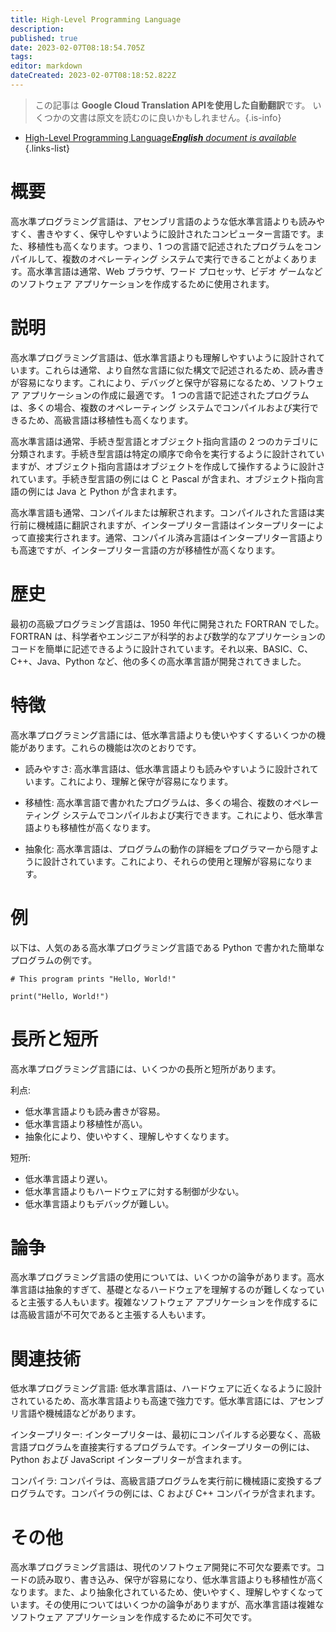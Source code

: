 ```yaml
---
title: High-Level Programming Language
description: 
published: true
date: 2023-02-07T08:18:54.705Z
tags: 
editor: markdown
dateCreated: 2023-02-07T08:18:52.822Z
---
```


> この記事は **Google Cloud Translation APIを使用した自動翻訳**です。
いくつかの文書は原文を読むのに良いかもしれません。{.is-info}



- [High-Level Programming Language***English** document is available*](/en/Knowledge-base/Dictionary/high-level-programming-language)
{.links-list}


# 概要
高水準プログラミング言語は、アセンブリ言語のような低水準言語よりも読みやすく、書きやすく、保守しやすいように設計されたコンピューター言語です。また、移植性も高くなります。つまり、1 つの言語で記述されたプログラムをコンパイルして、複数のオペレーティング システムで実行できることがよくあります。高水準言語は通常、Web ブラウザ、ワード プロセッサ、ビデオ ゲームなどのソフトウェア アプリケーションを作成するために使用されます。

# 説明
高水準プログラミング言語は、低水準言語よりも理解しやすいように設計されています。これらは通常、より自然な言語に似た構文で記述されるため、読み書きが容易になります。これにより、デバッグと保守が容易になるため、ソフトウェア アプリケーションの作成に最適です。 1 つの言語で記述されたプログラムは、多くの場合、複数のオペレーティング システムでコンパイルおよび実行できるため、高級言語は移植性も高くなります。

高水準言語は通常、手続き型言語とオブジェクト指向言語の 2 つのカテゴリに分類されます。手続き型言語は特定の順序で命令を実行するように設計されていますが、オブジェクト指向言語はオブジェクトを作成して操作するように設計されています。手続き型言語の例には C と Pascal が含まれ、オブジェクト指向言語の例には Java と Python が含まれます。

高水準言語も通常、コンパイルまたは解釈されます。コンパイルされた言語は実行前に機械語に翻訳されますが、インタープリター言語はインタープリターによって直接実行されます。通常、コンパイル済み言語はインタープリター言語よりも高速ですが、インタープリター言語の方が移植性が高くなります。

# 歴史
最初の高級プログラミング言語は、1950 年代に開発された FORTRAN でした。 FORTRAN は、科学者やエンジニアが科学的および数学的なアプリケーションのコードを簡単に記述できるように設計されています。それ以来、BASIC、C、C++、Java、Python など、他の多くの高水準言語が開発されてきました。

# 特徴
高水準プログラミング言語には、低水準言語よりも使いやすくするいくつかの機能があります。これらの機能は次のとおりです。

- 読みやすさ: 高水準言語は、低水準言語よりも読みやすいように設計されています。これにより、理解と保守が容易になります。

- 移植性: 高水準言語で書かれたプログラムは、多くの場合、複数のオペレーティング システムでコンパイルおよび実行できます。これにより、低水準言語よりも移植性が高くなります。

- 抽象化: 高水準言語は、プログラムの動作の詳細をプログラマーから隠すように設計されています。これにより、それらの使用と理解が容易になります。

# 例
以下は、人気のある高水準プログラミング言語である Python で書かれた簡単なプログラムの例です。

```
# This program prints "Hello, World!"

print("Hello, World!")
```

# 長所と短所
高水準プログラミング言語には、いくつかの長所と短所があります。

利点:

- 低水準言語よりも読み書きが容易。
- 低水準言語より移植性が高い。
- 抽象化により、使いやすく、理解しやすくなります。

短所:

- 低水準言語より遅い。
- 低水準言語よりもハードウェアに対する制御が少ない。
- 低水準言語よりもデバッグが難しい。

# 論争
高水準プログラミング言語の使用については、いくつかの論争があります。高水準言語は抽象的すぎて、基礎となるハードウェアを理解するのが難しくなっていると主張する人もいます。複雑なソフトウェア アプリケーションを作成するには高級言語が不可欠であると主張する人もいます。

# 関連技術
低水準プログラミング言語: 低水準言語は、ハードウェアに近くなるように設計されているため、高水準言語よりも高速で強力です。低水準言語には、アセンブリ言語や機械語などがあります。

インタープリター: インタープリターは、最初にコンパイルする必要なく、高級言語プログラムを直接実行するプログラムです。インタープリターの例には、Python および JavaScript インタープリターが含まれます。

コンパイラ: コンパイラは、高級言語プログラムを実行前に機械語に変換するプログラムです。コンパイラの例には、C および C++ コンパイラが含まれます。

# その他
高水準プログラミング言語は、現代のソフトウェア開発に不可欠な要素です。コードの読み取り、書き込み、保守が容易になり、低水準言語よりも移植性が高くなります。また、より抽象化されているため、使いやすく、理解しやすくなっています。その使用についてはいくつかの論争がありますが、高水準言語は複雑なソフトウェア アプリケーションを作成するために不可欠です。
